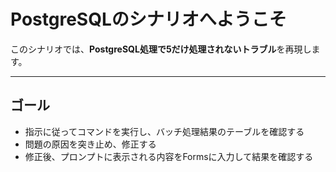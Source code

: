 # PostgreSQLのシナリオへようこそ

このシナリオでは、**PostgreSQL処理で5だけ処理されないトラブル**を再現します。

---

## ゴール

- 指示に従ってコマンドを実行し、バッチ処理結果のテーブルを確認する
- 問題の原因を突き止め、修正する
- 修正後、プロンプトに表示される内容をFormsに入力して結果を確認する
